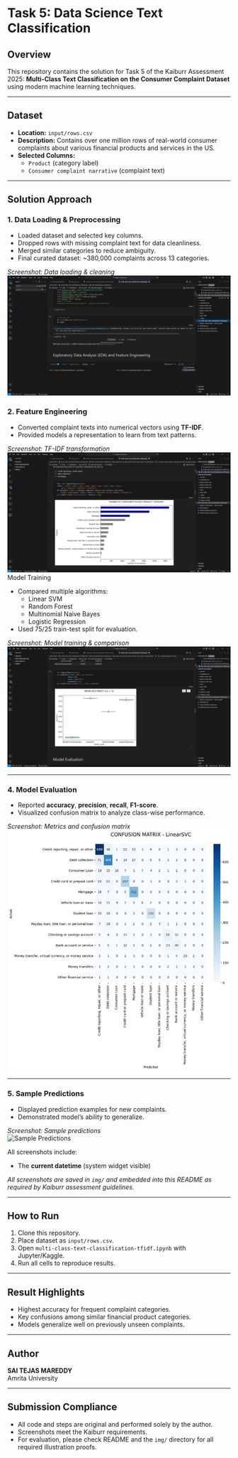 # Task 5: Data Science Text Classification

## Overview

This repository contains the solution for Task 5 of the Kaiburr Assessment 2025: **Multi-Class Text Classification on the Consumer Complaint Dataset** using modern machine learning techniques.

***

## Dataset

- **Location:** `input/rows.csv`
- **Description:** Contains over one million rows of real-world consumer complaints about various financial products and services in the US.
- **Selected Columns:** 
    - `Product` (category label)
    - `Consumer complaint narrative` (complaint text)

***

## Solution Approach

### 1. Data Loading & Preprocessing

- Loaded dataset and selected key columns.
- Dropped rows with missing complaint text for data cleanliness.
- Merged similar categories to reduce ambiguity.
- Final curated dataset: ~380,000 complaints across 13 categories.

*Screenshot: Data loading & cleaning*  
![Data Loading](img/data-loading.png)

### 2. Feature Engineering

- Converted complaint texts into numerical vectors using **TF-IDF**.
- Provided models a representation to learn from text patterns.

*Screenshot: TF-IDF transformation*  
![TF-IDF Vectorization](img/feature-2.png) Model Training

- Compared multiple algorithms:
    - Linear SVM
    - Random Forest
    - Multinomial Naive Bayes
    - Logistic Regression
- Used 75/25 train-test split for evaluation.

*Screenshot: Model training & comparison*  
![Model Training](img/comparison.png)


***

### 4. Model Evaluation

- Reported **accuracy**, **precision**, **recall**, **F1-score**.
- Visualized confusion matrix to analyze class-wise performance.

*Screenshot: Metrics and confusion matrix*  
![Model Evaluation](img/metrics.png)


***

### 5. Sample Predictions

- Displayed prediction examples for new complaints.
- Demonstrated model’s ability to generalize.

*Screenshot: Sample predictions*  
![Sample Predictions](img/sample-predictions.png)

All screenshots include:
- The **current datetime** (system widget visible)

*All screenshots are saved in `img/` and embedded into this README as required by Kaiburr assessment guidelines.*

***

## How to Run

1. Clone this repository.
2. Place dataset as `input/rows.csv`.
3. Open `multi-class-text-classification-tfidf.ipynb` with Jupyter/Kaggle.
4. Run all cells to reproduce results.

***

## Result Highlights

- Highest accuracy for frequent complaint categories.
- Key confusions among similar financial product categories.
- Models generalize well on previously unseen complaints.

***

## Author

**SAI TEJAS MAREDDY**  
Amrita University

***

## Submission Compliance

- All code and steps are original and performed solely by the author.
- Screenshots meet the Kaiburr requirements.
- For evaluation, please check README and the `img/` directory for all required illustration proofs.

